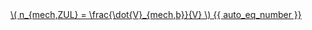 <a href="/eco2_guide_center/1.%20ECO2%20Logic%20Guide/Hee1_Equation_List.html" class="equation-link" target="_blank" rel="noopener noreferrer">
  \( n_{mech,ZUL} = \frac{\dot{V}_{mech,b}}{V} \) {{ auto_eq_number }}
</a>
